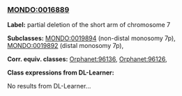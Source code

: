 
### [MONDO:0016889](http://purl.obolibrary.org/obo/MONDO_0016889)
**Label:** partial deletion of the short arm of chromosome 7

**Subclasses:** [MONDO:0019894](http://purl.obolibrary.org/obo/MONDO_0019894) (non-distal monosomy 7p), [MONDO:0019892](http://purl.obolibrary.org/obo/MONDO_0019892) (distal monosomy 7p), 

**Corr. equiv. classes:** [Orphanet:96136](http://www.orpha.net/ORDO/Orphanet_96136), [Orphanet:96126](http://www.orpha.net/ORDO/Orphanet_96126), 

**Class expressions from DL-Learner:**

No results from DL-Learner...



